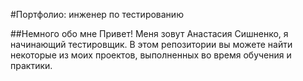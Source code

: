 #Портфолио: инженер по тестированию

##Немного обо мне
Привет! Меня зовут Анастасия Сишненко, я начинающий тестировщик.
В этом репозитории вы можете найти некоторые из моих проектов, выполненных во время обучения и практики.
